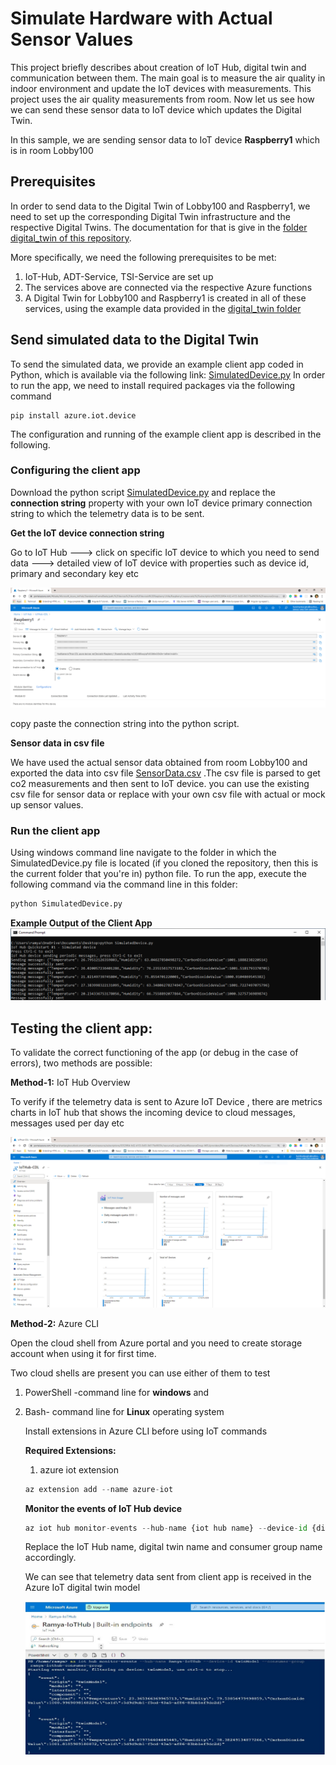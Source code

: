 # Simulate Hardware with Actual Sensor Values

This project briefly describes about creation of IoT Hub, digital twin and communication between them. The main goal is to measure the air quality in indoor environment and update the IoT devices with measurements. This project uses the air quality measurements from room. Now let us see how we can send these sensor data to IoT device which updates the Digital Twin.

In this sample, we are sending sensor data to IoT device **Raspberry1** which is in room Lobby100
## Prerequisites

In order to send data to the Digital Twin of Lobby100 and Raspberry1, we need to set up the corresponding Digital Twin infrastructure and the respective Digital Twins. The documentation for that is give in the [folder digital_twin of this repository](https://github.com/derlehner/DigitalTwin_Airquality_For_Covid_Risk_Assessment/blob/development/digital_twin).

More specifically, we need the following prerequisites to be met:
1. IoT-Hub, ADT-Service, TSI-Service are set up
2. The services above are connected via the respective Azure functions
3. A Digital Twin for Lobby100 and Raspberry1 is created in all of these services, using the example data provided in the [digital_twin folder](https://github.com/derlehner/DigitalTwin_Airquality_For_Covid_Risk_Assessment/blob/development/digital_twin)

## Send simulated data to the Digital Twin
To send the simulated data, we provide an example client app coded in Python, which is available via the following link: [SimulatedDevice.py](https://github.com/derlehner/DigitalTwin_Airquality_For_Covid_Risk_Assessment/blob/development/physical_twin/simulated_hardware/SimulatedDevice.py)
In order to run the app, we need to install required packages via the following command

```
pip install azure.iot.device
```

The configuration and running of the example client app is described in the following.

### Configuring the client app

Download the python script [SimulatedDevice.py](./SimulateDevice.py) and replace the **connection string** property with your own IoT device primary connection string to which the telemetry data is to be sent.

**Get the IoT device connection string**

Go to IoT Hub ---> click on specific IoT device to which you need to send data ---> detailed view of IoT device with properties such as device id, primary and secondary key etc

![IoTconnectionstring](./images/IotDevicePrimaryConnString.png)

copy paste the connection string into the python script.

**Sensor data in csv file**

We have used the actual sensor data obtained from room Lobby100 and exported the data into csv file [SensorData.csv](./sensorData.csv) .The csv file is parsed to get co2 measurements and then sent to IoT device. you can use the existing csv file for sensor data or replace with your own csv file with actual or mock up sensor values.

### Run the client app

Using windows command line navigate to the folder in which the SimulatedDevice.py file is located (if you cloned the repository, then this is the current folder that you're in) python file. To run the app, execute the following command via the command line in this folder:
```python
python SimulatedDevice.py
```
**Example Output of the Client App**
![outputClientApp](./images/SimulatedData_To_IoTDevice1.png)



## Testing the client app:
To validate the correct functioning of the app (or debug in the case of errors), two methods are possible:

**Method-1:** IoT Hub Overview

To verify if the telemetry data is sent to Azure IoT Device , there are metrics charts in IoT hub that shows the incoming device to cloud messages, messages used per day etc

![outputIoTOverview](./images/DataReceived_IotHub.PNG)



**Method-2:** Azure CLI

Open the cloud shell from Azure portal and you need to create storage account when using it for first time.

Two cloud shells are present you can use either of them to test

1. PowerShell -command line for **windows** and 

2. Bash- command line for **Linux** operating system

   Install extensions in Azure CLI before using IoT commands

   **Required Extensions:**

   1. azure iot extension

   ```python
   az extension add --name azure-iot
   ```

   **Monitor the events of IoT Hub device**

   ```python
   az iot hub monitor-events --hub-name {iot hub name} --device-id {digital twin name} --consumer-group {consumer group name of iot hub events}
   ```

   Replace the IoT Hub name, digital twin name and consumer group name accordingly.

   We can see that telemetry data sent from client app is received in the Azure IoT digital twin model

   ![outputAzureCLI](./images/08.jpg)



